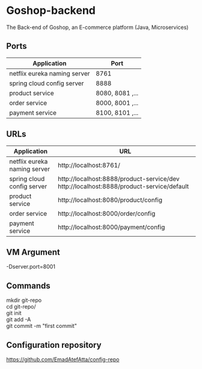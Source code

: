 # Goshop-backend
The Back-end of Goshop, an E-commerce platform (Java, Microservices)

## Ports

| Application | Port |
| --- | --- |
| netflix eureka naming server | 8761 |
| spring cloud config server | 8888 |
| product service | 8080, 8081 ,... |
| order service | 8000, 8001 ,... |
| payment service | 8100, 8101 ,... |

## URLs

| Application | URL |
| --- | --- |
| netflix eureka naming server | http://localhost:8761/ |
| spring cloud config server | http://localhost:8888/product-service/dev http://localhost:8888/product-service/default |
| product service | http://localhost:8080/product/config |
| order service | http://localhost:8000/order/config |
| payment service | http://localhost:8000/payment/config |

## VM Argument

-Dserver.port=8001

## Commands

mkdir git-repo<br/>
cd git-repo/<br/>
git init<br/>
git add -A<br/>
git commit -m "first commit"

## Configuration repository  

https://github.com/EmadAtefAtta/config-repo
